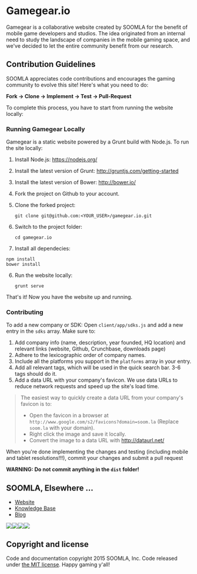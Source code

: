 # Gamegear.io

Gamegear is a collaborative website created by SOOMLA for the benefit of mobile game developers and studios.  The idea originated from an internal need to study the landscape of companies in the mobile gaming space, and we've decided to let the entire community benefit from our research.

##

## Contribution Guidelines

SOOMLA appreciates code contributions and encourages the gaming community to evolve this site! Here's what you need to do:

**Fork -> Clone -> Implement -> Test -> Pull-Request**

To complete this process, you have to start from running the website locally:

### Running Gamegear Locally

Gamegear is a static website powered by a Grunt build with Node.js.  To run the site locally:

1. Install Node.js: https://nodejs.org/
2. Install the latest version of Grunt: http://gruntjs.com/getting-started
3. Install the latest version of Bower: http://bower.io/
4. Fork the project on Github to your account.
5. Clone the forked project:

    ```
    git clone git@github.com:<YOUR_USER>/gamegear.io.git
    ```
6. Switch to the project folder:

    ```
    cd gamegear.io
    ```
7. Install all dependecies:

  ```
  npm install
  bower install
  ```

6. Run the website locally:

    ```
    grunt serve
    ```

That's it! Now you have the website up and running.

### Contributing

To add a new company or SDK:
Open `client/app/sdks.js` and add a new entry in the `sdks` array.  Make sure to:

1. Add company info (name, description, year founded, HQ location) and relevant links (website, Github, Crunchbase, downloads page)
2. Adhere to the lexicographic order of company names.
3. Include all the platforms you support in the `platforms` array in your entry.
4. Add all relevant tags, which will be used in the quick search bar. 3-6 tags should do it.
5. Add a data URL with your company's favicon.  We use data URLs to reduce network requests and speed up the site's load time.

> The easiest way to quickly create a data URL from your company's favicon is to:
>
> * Open the favicon in a browser at `http://www.google.com/s2/favicons?domain=soom.la` (Replace `soom.la` with your domain).
> * Right click the image and save it locally.
> * Convert the image to a data URL with http://dataurl.net/

When you're done implementing the changes and testing (including mobile and tablet resolutions!!!), commit your changes and submit a pull request

**WARNING: Do not commit anything in the `dist` folder!**


## SOOMLA, Elsewhere ...

+ [Website](http://soom.la/)
+ [Knowledge Base](http://know.soom.la/)
+ [Blog](http://blog.soom.la/)


<a href="https://www.facebook.com/pages/The-SOOMLA-Project/389643294427376"><img src="http://know.soom.la/img/tutorial_img/social/Facebook.png"></a><a href="https://twitter.com/Soomla"><img src="http://know.soom.la/img/tutorial_img/social/Twitter.png"></a><a href="https://plus.google.com/+SoomLa/posts"><img src="http://know.soom.la/img/tutorial_img/social/GoogleP.png"></a><a href ="https://www.youtube.com/channel/UCR1-D9GdSRRLD0fiEDkpeyg"><img src="http://know.soom.la/img/tutorial_img/social/Youtube.png"></a>


## Copyright and license

Code and documentation copyright 2015 SOOMLA, Inc. Code released under [the MIT license](https://github.com/soomla/gamegear.io/blob/master/LICENSE).
Happy gaming y'all!
